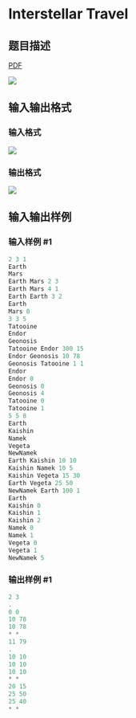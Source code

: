 # Interstellar Travel

## 题目描述

[problemUrl]: https://uva.onlinejudge.org/index.php?option=com_onlinejudge&Itemid=8&category=862&page=show_problem&problem=4827

[PDF](https://uva.onlinejudge.org/external/129/p12948.pdf)

![](https://cdn.luogu.com.cn/upload/vjudge_pic/UVA12948/9bdeab6bff93561069d0f31c249b217850a98455.png)

## 输入输出格式

### 输入格式

![](https://cdn.luogu.com.cn/upload/vjudge_pic/UVA12948/0bd13dadcaf8afe0520ef807353c3c71dbf4a0ff.png)

### 输出格式

![](https://cdn.luogu.com.cn/upload/vjudge_pic/UVA12948/38fe245bef6ffadf994743a39f07a9d945343fbf.png)

## 输入输出样例

### 输入样例 #1

```cpp
2 3 1
Earth
Mars
Earth Mars 2 3
Earth Mars 4 1
Earth Earth 3 2
Earth
Mars 0
3 3 5
Tatooine
Endor
Geonosis
Tatooine Endor 300 15
Endor Geonosis 10 78
Geonosis Tatooine 1 1
Endor
Endor 0
Geonosis 0
Geonosis 4
Tatooine 0
Tatooine 1
5 5 8
Earth
Kaishin
Namek
Vegeta
NewNamek
Earth Kaishin 10 10
Kaishin Namek 10 5
Kaishin Vegeta 15 30
Earth Vegeta 25 50
NewNamek Earth 100 1
Earth
Kaishin 0
Kaishin 1
Kaishin 2
Namek 0
Namek 1
Vegeta 0
Vegeta 1
NewNamek 5
```


### 输出样例 #1

```cpp
2 3
.
0 0
10 78
10 78
* *
11 79
.
10 10
10 10
10 10
* *
20 15
25 50
25 40
* *
```


